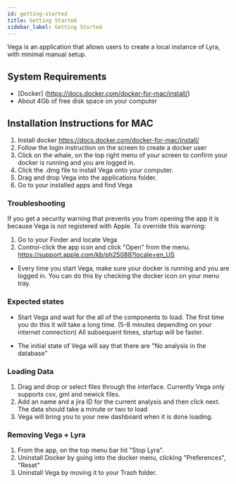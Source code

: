 ```yaml
---
id: getting-started
title: Getting Started
sidebar_label: Getting Started
---
```


Vega is an application that allows users to create a local instance of Lyra, with minimal manual setup.

## System Requirements

- [Docker] (https://docs.docker.com/docker-for-mac/install/)
- About 4Gb of free disk space on your computer

## Installation Instructions for MAC

1. Install docker https://docs.docker.com/docker-for-mac/install/
2. Follow the login instruction on the screen to create a docker user
3. Click on the whale, on the top right menu of your screen to confirm your docker is running and you are logged in.
4. Click the .dmg file to install Vega onto your computer.
5. Drag and drop Vega into the applications folder.
6. Go to your installed apps and find Vega

### Troubleshooting
If you get a security warning that prevents you from opening the app it is because Vega is not registered with Apple. To override this warning:
  1. Go to your Finder and locate Vega
  2. Control-click the app icon and click "Open" from the menu.
https://support.apple.com/kb/ph25088?locale=en_US


- Every time you start Vega, make sure your docker is running and you are logged in. You can do this by checking the docker icon on your menu tray.

### Expected states
- Start Vega and wait for the all of the components to load. The first time you do this it will take a long time. (5-8 minutes depending on your internet connection) All subsequent times, startup will be faster.

- The initial state of Vega will say that there are "No analysis in the database"

### Loading Data

1. Drag and drop or select files through the interface. Currently Vega only supports csv, gml and newick files.
2. Add an name and a jira ID for the current analysis and then click next. The data should take a minute or two to load
3. Vega will bring you to your new dashboard when it is done loading.

### Removing Vega + Lyra

1. From the app, on the top menu bar hit "Stop Lyra". 
2. Uninstall Docker by going into the docker menu, clicking "Preferences", "Reset" 
3. Uninstall Vega by moving it to your Trash folder.

